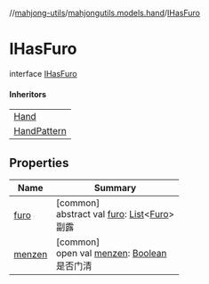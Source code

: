 //[mahjong-utils](../../../index.md)/[mahjongutils.models.hand](../index.md)/[IHasFuro](index.md)

# IHasFuro

interface [IHasFuro](index.md)

#### Inheritors

| |
|---|
| [Hand](../-hand/index.md) |
| [HandPattern](../-hand-pattern/index.md) |

## Properties

| Name | Summary |
|---|---|
| [furo](furo.md) | [common]<br>abstract val [furo](furo.md): [List](https://kotlinlang.org/api/latest/jvm/stdlib/kotlin.collections/-list/index.html)&lt;[Furo](../../mahjongutils.models/-furo/index.md)&gt;<br>副露 |
| [menzen](menzen.md) | [common]<br>open val [menzen](menzen.md): [Boolean](https://kotlinlang.org/api/latest/jvm/stdlib/kotlin/-boolean/index.html)<br>是否门清 |
